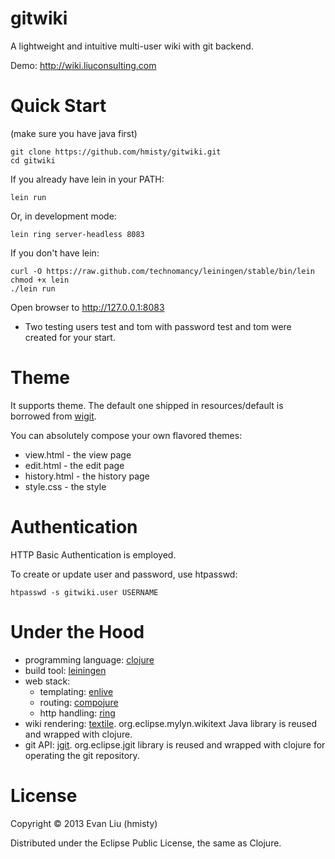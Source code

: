 gitwiki
=======

A lightweight and intuitive multi-user wiki with git backend.

Demo: http://wiki.liuconsulting.com

Quick Start
=======

(make sure you have java first)

	git clone https://github.com/hmisty/gitwiki.git
	cd gitwiki

If you already have lein in your PATH:

	lein run

Or, in development mode:

	lein ring server-headless 8083

If you don't have lein:

	curl -O https://raw.github.com/technomancy/leiningen/stable/bin/lein
	chmod +x lein
	./lein run

Open browser to http://127.0.0.1:8083

* Two testing users test and tom with password test and tom were created for your start.

Theme
=======
It supports theme. The default one shipped in resources/default is borrowed from [wigit](https://github.com/remko/wigit).

You can absolutely compose your own flavored themes:

* view.html - the view page
* edit.html - the edit page
* history.html - the history page
* style.css - the style

Authentication
=======
HTTP Basic Authentication is employed.

To create or update user and password, use htpasswd:

	htpasswd -s gitwiki.user USERNAME

Under the Hood
=======
* programming language: [clojure][1]
* build tool: [leiningen][2]
* web stack:
	- templating: [enlive][3]
	- routing: [compojure][4]
	- http handling: [ring][5]
* wiki rendering: [textile][6]. org.eclipse.mylyn.wikitext Java library is reused and wrapped with clojure.
* git API: [jgit][7]. org.eclipse.jgit library is reused and wrapped with clojure for operating the git repository.

[1]: http://clojure.org/
[2]: http://leiningen.org/
[3]: https://github.com/cgrand/enlive
[4]: https://github.com/weavejester/compojure
[5]: https://github.com/ring-clojure/ring.git
[6]: http://en.wikipedia.org/wiki/Textile_(markup_language)
[7]: http://www.jgit.org

License
=======
Copyright © 2013 Evan Liu (hmisty)

Distributed under the Eclipse Public License, the same as Clojure.
